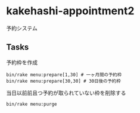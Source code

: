 # kakehashi-appointment2
予約システム

## Tasks
予約枠を作成
```
bin/rake menu:prepare[1,30] # 一ヶ月間の予約枠
bin/rake menu:prepare[30,30] # 30日後の予約枠
```
当日以前前且つ予約が取られていない枠を削除する
```
bin/rake menu:purge
```
